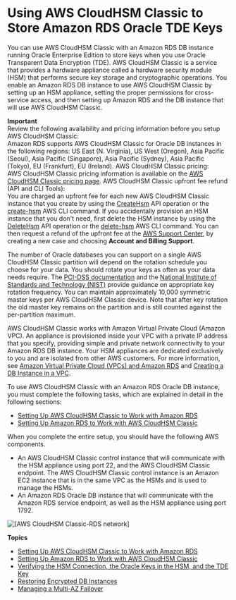 # Using AWS CloudHSM Classic to Store Amazon RDS Oracle TDE Keys<a name="Appendix.OracleCloudHSM"></a>

You can use AWS CloudHSM Classic with an Amazon RDS DB instance running Oracle Enterprise Edition to store keys when you use Oracle Transparent Data Encryption \(TDE\)\. AWS CloudHSM Classic is a service that provides a hardware appliance called a hardware security module \(HSM\) that performs secure key storage and cryptographic operations\. You enable an Amazon RDS DB instance to use AWS CloudHSM Classic by setting up an HSM appliance, setting the proper permissions for cross\-service access, and then setting up Amazon RDS and the DB instance that will use AWS CloudHSM Classic\. 

**Important**  
Review the following availability and pricing information before you setup AWS CloudHSM Classic:   
Amazon RDS supports AWS CloudHSM Classic for Oracle DB instances in the following regions:   US East \(N\. Virginia\), US West \(Oregon\), Asia Pacific \(Seoul\), Asia Pacific \(Singapore\), Asia Pacific \(Sydney\), Asia Pacific \(Tokyo\), EU \(Frankfurt\), EU \(Ireland\)\. 
AWS CloudHSM Classic pricing:  
AWS CloudHSM Classic pricing information is available on the [AWS CloudHSM Classic pricing page](https://aws.amazon.com/cloudhsm/pricing-classic/)\. 
AWS CloudHSM Classic upfront fee refund \(API and CLI Tools\):  
You are charged an upfront fee for each new AWS CloudHSM Classic instance that you create by using the [CreateHsm](http://docs.aws.amazon.com/cloudhsm/classic/APIReference/API_CreateHsm.html) API operation or the [create\-hsm](http://docs.aws.amazon.com/cli/latest/reference/cloudhsm/create-hsm.html) AWS CLI command\. If you accidentally provision an HSM instance that you don't need, first delete the HSM instance by using the [DeleteHsm](http://docs.aws.amazon.com/cloudhsm/classic/APIReference/API_DeleteHsm.html) API operation or the [delete\-hsm](http://docs.aws.amazon.com/cli/latest/reference/cloudhsm/delete-hsm.html) AWS CLI command\. You can then request a refund of the upfront fee at the [AWS Support Center](https://console.aws.amazon.com/support/home#/), by creating a new case and choosing **Account and Billing Support**\. 

The number of Oracle databases you can support on a single AWS CloudHSM Classic partition will depend on the rotation schedule you choose for your data\. You should rotate your keys as often as your data needs require\. The [ PCI\-DSS documentation](https://www.pcisecuritystandards.org/documents/PCI_DSS_v3-2.pdf) and the [National Institute of Standards and Technology \(NIST\)](http://csrc.nist.gov/publications/nistpubs/800-57/sp800-57_part1_rev3_general.pdf) provide guidance on appropriate key rotation frequency\. You can maintain approximately 10,000 symmetric master keys per AWS CloudHSM Classic device\. Note that after key rotation the old master key remains on the partition and is still counted against the per\-partition maximum\. 

AWS CloudHSM Classic works with Amazon Virtual Private Cloud \(Amazon VPC\)\. An appliance is provisioned inside your VPC with a private IP address that you specify, providing simple and private network connectivity to your Amazon RDS DB instance\. Your HSM appliances are dedicated exclusively to you and are isolated from other AWS customers\. For more information, see [Amazon Virtual Private Cloud \(VPCs\) and Amazon RDS](USER_VPC.md) and [Creating a DB Instance in a VPC](USER_VPC.WorkingWithRDSInstanceinaVPC.md#USER_VPC.InstanceInVPC)\. 

To use AWS CloudHSM Classic with an Amazon RDS Oracle DB instance, you must complete the following tasks, which are explained in detail in the following sections: 
+ [Setting Up AWS CloudHSM Classic to Work with Amazon RDS](Appendix.OracleCloudHSM.SetupCloudHSM.md)
+ [Setting Up Amazon RDS to Work with AWS CloudHSM Classic](Appendix.OracleCloudHSM.SetupRDS.md)

When you complete the entire setup, you should have the following AWS components\. 
+ An AWS CloudHSM Classic control instance that will communicate with the HSM appliance using port 22, and the AWS CloudHSM Classic endpoint\. The AWS CloudHSM Classic control instance is an Amazon EC2 instance that is in the same VPC as the HSMs and is used to manage the HSMs\. 
+ An Amazon RDS Oracle DB instance that will communicate with the Amazon RDS service endpoint, as well as the HSM appliance using port 1792\.

![\[AWS CloudHSM Classic-RDS network\]](http://docs.aws.amazon.com/AmazonRDS/latest/UserGuide/images/hsm_rds_networking-beta.png)

**Topics**
+ [Setting Up AWS CloudHSM Classic to Work with Amazon RDS](Appendix.OracleCloudHSM.SetupCloudHSM.md)
+ [Setting Up Amazon RDS to Work with AWS CloudHSM Classic](Appendix.OracleCloudHSM.SetupRDS.md)
+ [Verifying the HSM Connection, the Oracle Keys in the HSM, and the TDE Key](Appendix.OracleCloudHSM.Verify.md)
+ [Restoring Encrypted DB Instances](Appendix.OracleCloudHSM.Restoring.md)
+ [Managing a Multi\-AZ Failover](Appendix.OracleCloudHSM.Multi-AZ.md)